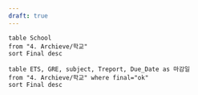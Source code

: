 ```yaml
---
draft: true
---
```


```dataview
table School
from "4. Archieve/학교"
sort Final desc
```

```dataview
table ETS, GRE, subject, Treport, Due_Date as 마감일
from "4. Archieve/학교" where final="ok"
sort Final desc
```
